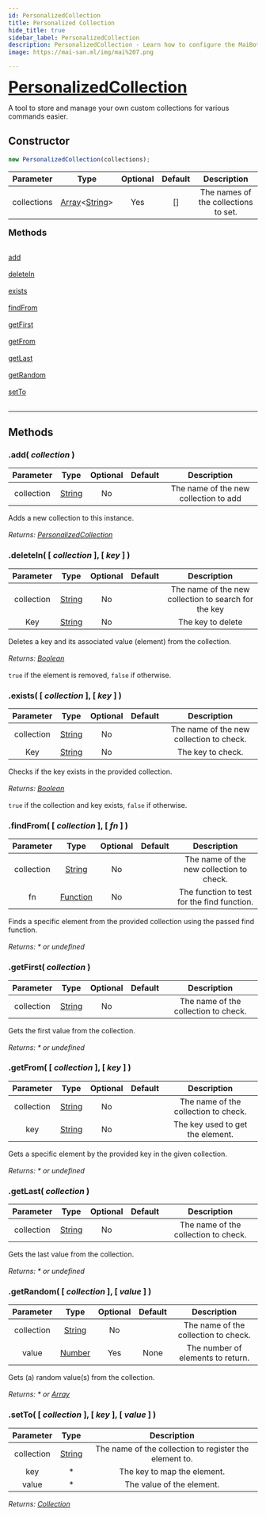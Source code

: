 ```yaml
---
id: PersonalizedCollection
title: Personalized Collection
hide_title: true
sidebar_label: PersonalizedCollection
description: PersonalizedCollection - Learn how to configure the MaiBot.
image: https://mai-san.ml/img/mai%207.png

---
```



<b> <font size='6'> <a href='https://github.com/maisans-maid/Mai/tree/master/struct/PersonalizedCollection.js'> PersonalizedCollection </a> </font> </b>

A tool to store and manage your own custom collections for various commands easier.

## Constructor

```js
new PersonalizedCollection(collections);
```
| Parameter | Type | Optional | Default | Description |
|:-:|:-:|:-:|:-:|:-:|
|collections| [Array](https://developer.mozilla.org/en-US/docs/Web/JavaScript/Reference/Global_Objects/Array)<[String](https://developer.mozilla.org/en-US/docs/Web/JavaScript/Reference/Global_Objects/String )>| Yes | [] | The names of the collections to set. |

<font size='4'><b>Methods</b></font><br></br>

[add](#add-collection-) <br></br>
[deleteIn](#deletein--collection---key--) <br></br>
[exists](#exists--collection---key--) <br></br>
[findFrom](#findfrom--collection---fn--) <br></br>
[getFirst](#getfirst-collection-) <br></br>
[getFrom](#getfrom--collection---key--) <br></br>
[getLast](#getlast-collection-) <br></br>
[getRandom](#getrandom--collection---value--) <br></br>
[setTo](#setto--collection---key---value--) <br></br>
***

## Methods

### .add( *collection* )
|Parameter|Type|Optional|Default|Description|
|:-:|:-:|:-:|:-:|:-:|
|collection| [String](https://developer.mozilla.org/en-US/docs/Web/JavaScript/Reference/Global_Objects/String) | No | | The name of the new collection to add|

Adds a new collection to this instance.<br></br>
*Returns: [PersonalizedCollection](#)*

### .deleteIn( [ *collection* ], [ *key* ] )
|Parameter|Type|Optional|Default|Description|
|:-:|:-:|:-:|:-:|:-:|
|collection| [String](https://developer.mozilla.org/en-US/docs/Web/JavaScript/Reference/Global_Objects/String) | No | | The name of the new collection to search for the key|
|Key| [String](https://developer.mozilla.org/en-US/docs/Web/JavaScript/Reference/Global_Objects/String) | No | | The key to delete|

Deletes a key and its associated value (element) from the collection. <br></br>
*Returns: [Boolean](https://developer.mozilla.org/en-US/docs/Web/JavaScript/Reference/Global_Objects/Boolean)*<br></br>
`true` if the element is removed, `false` if otherwise.

### .exists( [ *collection* ], [ *key* ] )
|Parameter|Type|Optional|Default|Description|
|:-:|:-:|:-:|:-:|:-:|
|collection| [String](https://developer.mozilla.org/en-US/docs/Web/JavaScript/Reference/Global_Objects/String) | No | | The name of the new collection to check.|
|Key| [String](https://developer.mozilla.org/en-US/docs/Web/JavaScript/Reference/Global_Objects/String) | No | | The key to check. |

Checks if the key exists in the provided collection.<br></br>
*Returns: [Boolean](https://developer.mozilla.org/en-US/docs/Web/JavaScript/Reference/Global_Objects/Boolean)*<br></br>
`true` if the collection and key exists, `false` if otherwise.

### .findFrom( [ *collection* ], [ *fn* ] )
|Parameter|Type|Optional|Default|Description|
|:-:|:-:|:-:|:-:|:-:|
|collection| [String](https://developer.mozilla.org/en-US/docs/Web/JavaScript/Reference/Global_Objects/String) | No | | The name of the new collection to check.|
|fn| [Function](https://developer.mozilla.org/en-US/docs/Web/JavaScript/Reference/Global_Objects/String) | No | | The function to test for the find function. |

Finds a specific element from the provided collection using the passed find function. <br></br>
*Returns:  \* or undefined*

### .getFirst( *collection* )
|Parameter|Type|Optional|Default|Description|
|:-:|:-:|:-:|:-:|:-:|
|collection| [String](https://developer.mozilla.org/en-US/docs/Web/JavaScript/Reference/Global_Objects/String) | No | | The name of the collection to check.|

Gets the first value from the collection.<br></br>
*Returns:  \* or undefined*

### .getFrom( [ *collection* ], [ *key* ] )
|Parameter|Type|Optional|Default|Description|
|:-:|:-:|:-:|:-:|:-:|
|collection| [String](https://developer.mozilla.org/en-US/docs/Web/JavaScript/Reference/Global_Objects/String) | No | | The name of the collection to check.|
| key| [String](https://developer.mozilla.org/en-US/docs/Web/JavaScript/Reference/Global_Objects/String) | No | | The key used to get the element.|

Gets a specific element by the provided key in the given collection.<br></br>
*Returns:  \* or undefined*

### .getLast( *collection* )
|Parameter|Type|Optional|Default|Description|
|:-:|:-:|:-:|:-:|:-:|
|collection| [String](https://developer.mozilla.org/en-US/docs/Web/JavaScript/Reference/Global_Objects/String) | No | | The name of the collection to check.|

Gets the last value from the collection.<br></br>
*Returns:  \* or undefined*

### .getRandom( [ *collection* ], [ *value* ] )
|Parameter|Type|Optional|Default|Description|
|:-:|:-:|:-:|:-:|:-:|
|collection| [String](https://developer.mozilla.org/en-US/docs/Web/JavaScript/Reference/Global_Objects/String) | No | | The name of the collection to check.|
|value| [Number](https://developer.mozilla.org/en-US/docs/Web/JavaScript/Reference/Global_Objects/Number) | Yes | None | The number of elements to return.|

Gets (a) random value(s) from the collection.<br></br>
*Returns:  \* or [Array](https://developer.mozilla.org/en-US/docs/Web/JavaScript/Reference/Global_Objects/Array)*

### .setTo( [ *collection* ], [ *key* ], [ *value* ] )
|Parameter|Type|Description|
|:-:|:-:|:-:|
|collection| [String](https://developer.mozilla.org/en-US/docs/Web/JavaScript/Reference/Global_Objects/String) | The name of the collection to register the element to.|
|key| * | The key to map the element.|
|value| * | The value of the element.|

*Returns: [Collection](https://discord.js.org/#/docs/collection/master/class/Collection)*
